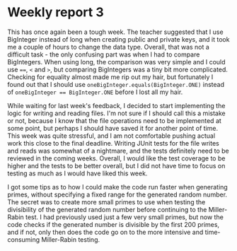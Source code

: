 # Weekly report 3
This has once again been a tough week. The teacher suggested that I use BigInteger instead of long when creating public and private keys, and it took me a couple of hours to change the data type. Overall, that was not a difficult task - the only confusing part was when I had to compare BigIntegers. When using long, the comparison was very simple and I could use `==`, `<` and `>`, but comparing BigIntegers was a tiny bit more complicated. Checking for equality almost made me rip out my hair, but fortunately I found out that I should use `oneBigInteger.equals(BigInteger.ONE)` instead of `oneBigInteger == BigInteger.ONE` before I lost all my hair.

While waiting for last week's feedback, I decided to start implementing the logic for writing and reading files. I'm not sure if I should call this a mistake or not, because I know that the file operations need to be implemented at some point, but perhaps I should have saved it for another point of time. This week was quite stressful, and I am not comfortable pushing actual work this close to the final deadline. Writing JUnit tests for the file writes and reads was somewhat of a nightmare, and the tests definitely need to be reviewed in the coming weeks. Overall, I would like the test coverage to be higher and the tests to be better overall, but I did not have time to focus on testing as much as I would have liked this week.

I got some tips as to how I could make the code run faster when generating primes, without specifying a fixed range for the generated random number. The secret was to create more small primes to use when testing the divisibility of the generated random number before continuing to the Miller-Rabin test. I had previously used just a few very small primes, but now the code checks if the generated number is divisible by the first 200 primes, and if not, only then does the code go on to the more intensive and time-consuming Miller-Rabin testing.